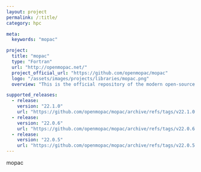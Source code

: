 ```yaml
---
layout: project
permalink: /:title/
category: hpc

meta:
  keywords: "mopac"

project:
  title: "mopac"
  type: "Fortran"
  url: "http://openmopac.net/"
  project_official_url: "https://github.com/openmopac/mopac"
  logo: "/assets/images/projects/libraries/mopac.png"
  overview: "This is the official repository of the modern open-source version of MOPAC, which is now released under an LGPL license. This is a direct continuation of the commercial development and distribution of MOPAC, which ended at MOPAC 2016. Commercial versions of MOPAC are no longer supported, and all MOPAC users are encouraged to switch to the most recent open-source version."

supported_releases:
  - release:
    version: "22.1.0"
    url: "https://github.com/openmopac/mopac/archive/refs/tags/v22.1.0.tar.gz"
  - release:
    version: "22.0.6"
    url: "https://github.com/openmopac/mopac/archive/refs/tags/v22.0.6.tar.gz"
  - release:
    version: "22.0.5"
    url: "https://github.com/openmopac/mopac/archive/refs/tags/v22.0.5.tar.gz"
---
```


<p>mopac</p>
